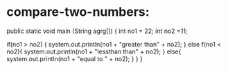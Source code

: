 # compare-two-numbers:
public static void main (String agrg[])
{
int no1 = 22;
int no2 =11;

if(no1 > no2)
{
system.out.println(no1 + "greater than" + no2);
}
else f(no1 < no2){
system.out.println(no1 + "lessthan than" + no2);
}
else{
system.out.println(no1 + "equal to " + no2);
}
}
}
